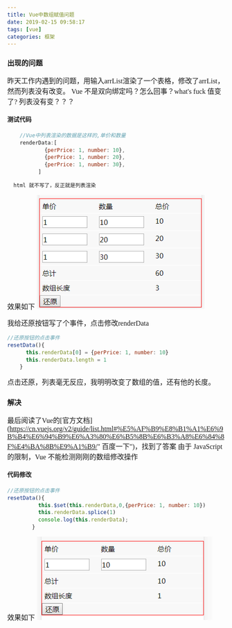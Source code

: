 ```yaml
---
title: Vue中数组赋值问题
date: 2019-02-15 09:58:17
tags: [vue]
categories: 框架
---
```


<meta name="referrer" content="no-referrer" />


### 出现的问题
<font face="微软雅黑" size=3>昨天工作内遇到的问题，用输入arrList渲染了一个表格，修改了arrList，然而列表没有改变。</font>
<font face="微软雅黑" size=3>Vue 不是双向绑定吗？怎么回事？what's fuck 值变了? 列表没有变？？？</font>
#### 测试代码
``` javascript
    //Vue中列表渲染的数据是这样的,单价和数量
    renderData:[
            {perPrice: 1, number: 10},
            {perPrice: 1, number: 20},
            {perPrice: 1, number: 30},
          ]
```

``` html
  html 就不写了，反正就是列表渲染
```

<font face="微软雅黑" size=3>效果如下</font>
![渲染效果图](https://github.com/zhoufanglu/markdownPhoto/blob/master/hexo/render1.png?raw=true)

<font face="微软雅黑" size=3>我给还原按钮写了个事件，点击修改renderData</font>


``` javascript
//还原按钮的点击事件
resetData(){
      this.renderData[0] = {perPrice: 1, number: 10}
      this.renderData.length = 1
    }
```
<font face="微软雅黑" size=3>点击还原，列表毫无反应，我明明改变了数组的值，还有他的长度。</font>

### 解决
<font face="微软雅黑" size=3>最后阅读了Vue的[官方文档](https://cn.vuejs.org/v2/guide/list.html#%E5%AF%B9%E8%B1%A1%E6%9B%B4%E6%94%B9%E6%A3%80%E6%B5%8B%E6%B3%A8%E6%84%8F%E4%BA%8B%E9%A1%B9/" 百度一下")，找到了答案</font>
<font face="微软雅黑" size=3>由于 JavaScript 的限制，Vue 不能检测刚刚的数组修改操作</font>
#### 代码修改
``` javascript
//还原按钮的点击事件
resetData(){
          this.$set(this.renderData,0,{perPrice: 1, number: 10})
          this.renderData.splice(1)
          console.log(this.renderData);
        }
```
<font face="微软雅黑" size=3>效果如下</font>
![渲染效果图](https://github.com/zhoufanglu/markdownPhoto/blob/master/hexo/render2.png?raw=true)






